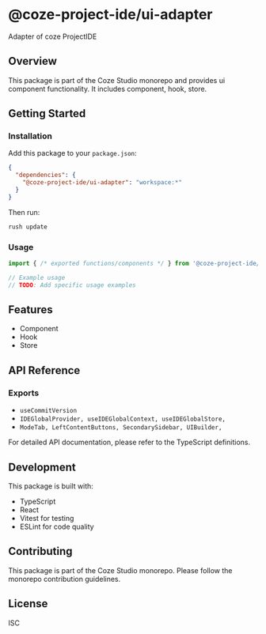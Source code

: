 # @coze-project-ide/ui-adapter

Adapter of coze ProjectIDE

## Overview

This package is part of the Coze Studio monorepo and provides ui component functionality. It includes component, hook, store.

## Getting Started

### Installation

Add this package to your `package.json`:

```json
{
  "dependencies": {
    "@coze-project-ide/ui-adapter": "workspace:*"
  }
}
```

Then run:

```bash
rush update
```

### Usage

```typescript
import { /* exported functions/components */ } from '@coze-project-ide/ui-adapter';

// Example usage
// TODO: Add specific usage examples
```

## Features

- Component
- Hook
- Store

## API Reference

### Exports

- `useCommitVersion`
- `IDEGlobalProvider,
  useIDEGlobalContext,
  useIDEGlobalStore,`
- `ModeTab,
  LeftContentButtons,
  SecondarySidebar,
  UIBuilder,`


For detailed API documentation, please refer to the TypeScript definitions.

## Development

This package is built with:

- TypeScript
- React
- Vitest for testing
- ESLint for code quality

## Contributing

This package is part of the Coze Studio monorepo. Please follow the monorepo contribution guidelines.

## License

ISC
